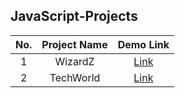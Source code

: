 ## JavaScript-Projects

| No. |   Project Name    |                    Demo Link                    |
| :-: | :---------------: | :---------------------------------------------: |
|  1  |    WizardZ        | [Link](https://exit-intent-popups.netlify.app)  |
|  2  |    TechWorld      |   [Link](https://expanding-panel.netlify.app)   |

